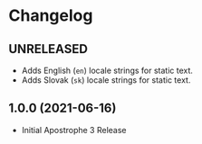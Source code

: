 # Changelog

## UNRELEASED

- Adds English (`en`) locale strings for static text.
- Adds Slovak (`sk`) locale strings for static text.

## 1.0.0 (2021-06-16)

- Initial Apostrophe 3 Release
